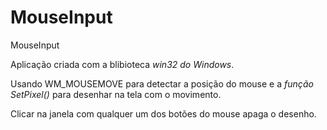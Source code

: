 # MouseInput
MouseInput

Aplicação criada com a blibioteca *win32 do Windows*.

Usando WM_MOUSEMOVE para detectar a posição do mouse e a *função SetPixel()* para desenhar na tela com o movimento.

Clicar na janela com qualquer um dos botões do mouse apaga o desenho.

